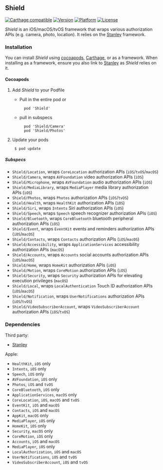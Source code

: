 ## Shield

[![Carthage compatible](https://img.shields.io/badge/Carthage-compatible-4BC51D.svg?style=flat)](https://github.com/Carthage/Carthage)
[![Version](http://img.shields.io/cocoapods/v/Shield.svg)](http://cocoapods.org/?q=Shield)
[![Platform](http://img.shields.io/cocoapods/p/Shield.svg)]()
[![License](http://img.shields.io/cocoapods/l/Shield.svg)](https://github.com/Kosoku/Shield/blob/master/license.txt)

*Shield* is an iOS/macOS/tvOS framework that wraps various authorization APIs (e.g. camera, photo, location). It relies on the [Stanley](https://github.com/Kosoku/Stanley) framework.

### Installation

You can install *Shield* using [cocoapods](https://cocoapods.org/), [Carthage](https://github.com/Carthage/Carthage), or as a framework. When installing as a framework, ensure you also link to [Stanley](https://github.com/Kosoku/Stanley) as *Shield* relies on it.

#### Cocoapods

1. Add *Shield* to your Podfile
	- Pull in the entire pod or
	
			pod 'Shield'
	
	- pull in subspecs
	
			pod 'Shield/Camera'
			pod 'Shield/Photos'

2. Update your pods

		$ pod update

##### Subspecs

- `Shield/Location`, wraps `CoreLocation` authorization APIs (`iOS`/`tvOS`/`macOS`)
- `Shield/Camera`, wraps `AVFoundation` video authorization APIs (`iOS`)
- `Shield/Microphone`, wraps `AVFoundation` audio authorization APIs (`iOS`)
- `Shield/MediaLibrary`, wraps `MediaPlayer` media library authorization APIs (`iOS`)
- `Shield/Photos`, wraps `Photos` authorization APIs (`iOS`/`tvOS`)
- `Shield/Health`, wraps `HealthKit` authorization APIs (`iOS`)
- `Shield/Siri`, wraps `Intents` Siri authorization APIs (`iOS`)
- `Shield/Speech`, wraps `Speech` speech recognizer authorization APIs (`iOS`)
- `Shield/Bluetooth`, wraps `CoreBluetooth` bluetooth peripheral authorization APIs (`iOS`)
- `Shield/Event`, wraps `EventKit` events and reminders authorization APIs (`iOS`/`macOS`)
- `Shield/Contacts`, wraps `Contacts` authorization APIs (`iOS`/`macOS`)
- `Shield/Accessibility`, wraps `ApplicationServices` accessibility authorization APIs (`macOS`)
- `Shield/Accounts`, wraps `Accounts` social accounts authorization APIs (`iOS`/`macOS`)
- `Shield/Home`, wraps `HomeKit` authorization APIs (`iOS`)
- `Shield/Motion`, wraps `CoreMotion` authorization APIs (`iOS`)
- `Shield/Security`, wraps `Security` authorization APIs for elevating execution privileges (`macOS`)
- `Shield/Local`, wraps `LocalAuthentication` Touch ID authorization APIs (`iOS`/`macOS`)
- `Shield/Notification`, wraps `UserNotifications` authorization APIs (`iOS`/`tvOS`)
- `Shield/VideoSubscriberAccount`, wraps `VideoSubscriberAccount` authorization APIs (`iOS`/`tvOS`)

### Dependencies

Third party:

- [Stanley](https://github.com/Kosoku/Stanley)

Apple:

- `HealthKit`, `iOS` only
- `Intents`, `iOS` only
- `Speech`, `iOS` only
- `AVFoundation`, `iOS` only
- `Photos`, `iOS` and `tvOS`
- `CoreBluetooth`, `iOS` only
- `ApplicationServices`, `macOS` only
- `CoreLocation`, `iOS`, `macOS` and `tvOS`
- `EventKit`, `iOS` and `macOS`
- `Contacts`, `iOS` and `macOS`
- `AppKit`, `macOS` only
- `MediaPlayer`, `iOS` only
- `HomeKit`, `iOS` only
- `Security`, `macOS` only
- `CoreMotion`, `iOS` only
- `Accounts`, `iOS` and `macOS`
- `MediaPlayer`, `iOS` only
- `LocalAuthorization`, `iOS` and `macOS`
- `UserNotifications`, `iOS` and `tvOS`
- `VideoSubscriberAccount`, `iOS` and `tvOS`
